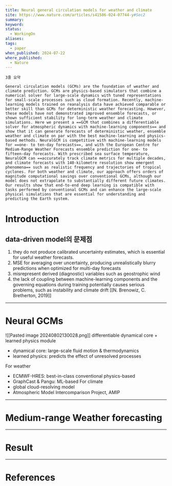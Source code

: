 ```yaml
---
title: Neural general circulation models for weather and climate
site: https://www.nature.com/articles/s41586-024-07744-y#Sec2
summary:
keyword:
status:
  - WorkingOn
aliases:
tags:
  - paper
when_published: 2024-07-22
where_published:
  - Nature
---
```

```ad-summary
3줄 요약
```

```ad-abstract
General circulation models (GCMs) are the foundation of weather and climate prediction. GCMs are physics-based simulators that combine a numerical solver for large-scale dynamics with tuned representations for small-scale processes such as cloud formation. Recently, machine-learning models trained on reanalysis data have achieved comparable or better skill than GCMs for deterministic weather forecasting. However, these models have not demonstrated improved ensemble forecasts, or shown sufficient stability for long-term weather and climate simulations. Here we present a ==GCM that combines a differentiable solver for atmospheric dynamics with machine-learning components== and show that it can generate forecasts of deterministic weather, ensemble weather and climate on par with the best machine-learning and physics-based methods. NeuralGCM is competitive with machine-learning models for ==one- to ten-day forecasts==, and with the European Centre for Medium-Range Weather Forecasts ensemble prediction for one- to fifteen-day forecasts. With prescribed sea surface temperature, NeuralGCM can ==accurately track climate metrics for multiple decades, and climate forecasts with 140-kilometre resolution show emergent phenomena== such as realistic frequency and trajectories of tropical cyclones. For both weather and climate, our approach offers orders of magnitude computational savings over conventional GCMs, although our model does not extrapolate to substantially different future climates. Our results show that end-to-end deep learning is compatible with tasks performed by conventional GCMs and can enhance the large-scale physical simulations that are essential for understanding and predicting the Earth system.
```

# Introduction
## data-driven model의 문제점
1. they do not produce calibrated uncertainty estimates, which is essential for useful weather forecasts.
2. MSE for averaging over uncertainty, producing unrealistically blurry predictions when optimized for multi-day forecasts
3. misrepresent derived (diagnostic) variables such as geostrophic wind
4. the lack of coupling between machine-learning components and the governing equations during training potentially causes serious problems, such as instability and climate drift [[N. Brenowiz, C. Bretherton, 2019]]


---
# Neural GCMs
![[Pasted image 20240802130028.png]]
differentiable dynamical core + learned physics module
- dynamical core: large-scale fluid motion & thermodynamics 
- learned physics: predicts the effect of unresolved processes

For weather
- ECMWF-HRES: best-in-class conventional physics-based
- GraphCast & Pangu: ML-based
For climate
- global cloud-resolving model
- Atmospheric Model Intercomparison Project, AMIP
---
# Medium-range Weather forecasting


---
# Result

---
# References

